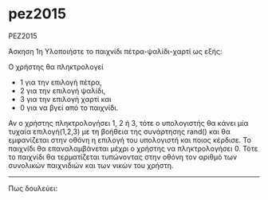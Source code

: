 # pez2015
PEZ2015

Άσκηση 1η
Υλοποιήστε το παιχνίδι πέτρα-ψαλίδι-χαρτί ως εξής:

Ο χρήστης θα πληκτρολογεί
* 1 για την επιλογή πέτρα,
* 2 για την επιλογή ψαλίδι,
* 3 για την επιλογή χαρτί και
* 0 για να βγεί από το παιχνίδι.

Αν ο χρήστης πληκτρολογήσει 1, 2 ή 3, τότε ο υπολογιστής θα κάνει
μία τυχαία επιλογή(1,2,3) με τη βοήθεια της συνάρτησης rand() και
θα εμφανίζεται στην οθόνη η επιλογή του υπολογιστή και ποιος
κέρδισε. Το παιχνίδι θα επαναλαμβάνεται μέχρι ο χρήστης να
πληκτρολογήσει 0. Τότε το παιχνίδι θα τερματίζεται τυπώνοντας στην
οθόνη τον αριθμό των συνολικών παιχνιδιών και των νικών του χρήστη.

----

Πως δουλεύει:
